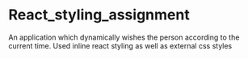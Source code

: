 # React_styling_assignment
An application which dynamically wishes the person according to the current time.
Used inline react styling as well as external css styles

